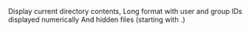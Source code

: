 Display current directory contents, Long format with user and group IDs displayed numerically And hidden files (starting with .)
